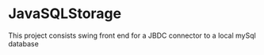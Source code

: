# JavaSQLStorage

This project consists swing front end for a JBDC connector to a local mySql database 
